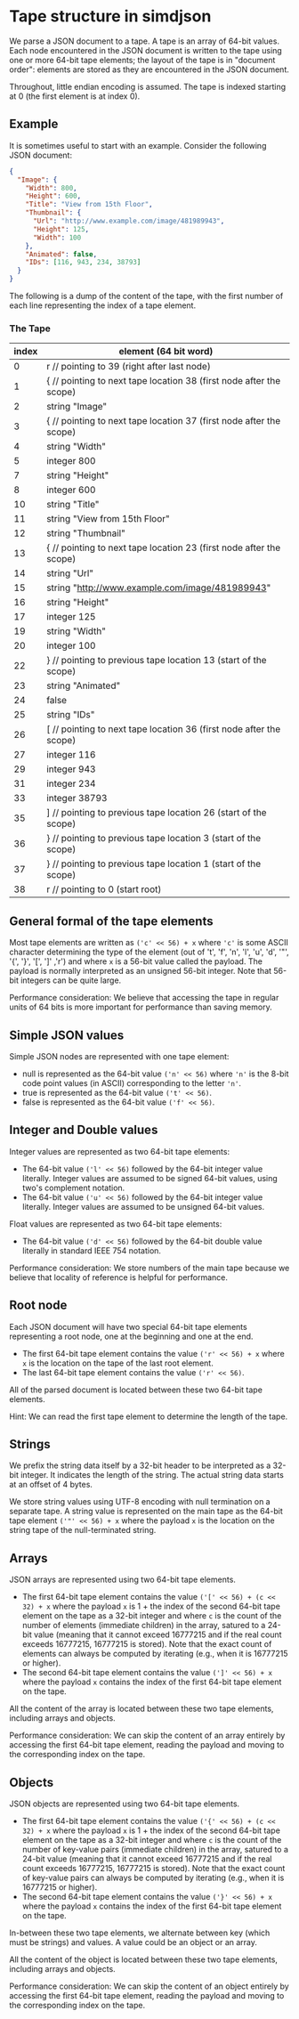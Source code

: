 
Tape structure in simdjson
==========================

We parse a JSON document to a tape. A tape is an array of 64-bit values. Each node encountered in the JSON document is written to the tape using one or more 64-bit tape elements; the layout of the tape is in "document order": elements are stored as they are encountered in the JSON document.

Throughout, little endian encoding is assumed. The tape is indexed starting at 0 (the first element is at index 0).

Example
-------

It is sometimes useful to start with an example. Consider the following JSON document:

```json
{
  "Image": {
    "Width": 800,
    "Height": 600,
    "Title": "View from 15th Floor",
    "Thumbnail": {
      "Url": "http://www.example.com/image/481989943",
      "Height": 125,
      "Width": 100
    },
    "Animated": false,
    "IDs": [116, 943, 234, 38793]
  }
}
```

The following is a dump of the content of the tape, with the first number of each line representing the index of a tape element.

### The Tape

| index | element (64 bit word)                                               |
| ----- | ------------------------------------------------------------------- |
| 0     | r // pointing to 39 (right after last node)                         |
| 1     | { // pointing to next tape location 38 (first node after the scope) |
| 2     | string "Image"                                                      |
| 3     | { // pointing to next tape location 37 (first node after the scope) |
| 4     | string "Width"                                                      |
| 5     | integer 800                                                         |
| 7     | string "Height"                                                     |
| 8     | integer 600                                                         |
| 10    | string "Title"                                                      |
| 11    | string "View from 15th Floor"                                       |
| 12    | string "Thumbnail"                                                  |
| 13    | { // pointing to next tape location 23 (first node after the scope) |
| 14    | string "Url"                                                        |
| 15    | string "http://www.example.com/image/481989943"                     |
| 16    | string "Height"                                                     |
| 17    | integer 125                                                         |
| 19    | string "Width"                                                      |
| 20    | integer 100                                                         |
| 22    | } // pointing to previous tape location 13 (start of the scope)     |
| 23    | string "Animated"                                                   |
| 24    | false                                                               |
| 25    | string "IDs"                                                        |
| 26    | [ // pointing to next tape location 36 (first node after the scope) |
| 27    | integer 116                                                         |
| 29    | integer 943                                                         |
| 31    | integer 234                                                         |
| 33    | integer 38793                                                       |
| 35    | ] // pointing to previous tape location 26 (start of the scope)     |
| 36    | } // pointing to previous tape location 3 (start of the scope)      |
| 37    | } // pointing to previous tape location 1 (start of the scope)      |
| 38    | r // pointing to 0 (start root)                                     |

General formal of the tape elements
-----------------------------------

Most tape elements are written as `('c' << 56) + x` where `'c'` is some ASCII character determining the type of the element (out of 't', 'f', 'n', 'l', 'u', 'd', '"', '{', '}', '[', ']' ,'r') and where `x` is a 56-bit value called the payload. The payload is normally interpreted as an unsigned 56-bit integer. Note that 56-bit integers can be quite large.

Performance consideration: We believe that accessing the tape in regular units of 64 bits is more important for performance than saving memory.

Simple JSON values
------------------

Simple JSON nodes are represented with one tape element:

- null is  represented as the 64-bit value `('n' << 56)` where `'n'` is the 8-bit code point values (in ASCII) corresponding to the letter `'n'`.
- true is  represented as the 64-bit value `('t' << 56)`.
- false is  represented as the 64-bit value `('f' << 56)`.

Integer and Double values
-------------------------

Integer values are represented as two 64-bit tape elements:

- The 64-bit value `('l' << 56)` followed by the 64-bit integer value literally. Integer values are assumed to be signed 64-bit values, using two's complement notation.
- The 64-bit value `('u' << 56)` followed by the 64-bit integer value literally. Integer values are assumed to be unsigned 64-bit values.

Float values are represented as two 64-bit tape elements:

- The 64-bit value `('d' << 56)` followed by the 64-bit double value literally in standard IEEE 754 notation.

Performance consideration: We store numbers of the main tape because we believe that locality of reference is helpful for performance.

Root node
---------

Each JSON document will have two special 64-bit tape elements representing a root node, one at the beginning and one at the end.

- The first 64-bit tape element contains the value `('r' << 56) + x` where `x` is the location on the tape of the last root element.
- The last 64-bit tape element contains the value `('r' << 56)`.

All of the parsed document is located between these two 64-bit tape elements.

Hint: We can read the first tape element to determine the length of the tape.

Strings
-------

We prefix the string data itself by a 32-bit header to be interpreted as a 32-bit integer. It indicates the length of the string. The actual string data starts at an offset of 4 bytes.

We store string values using UTF-8 encoding with null termination on a separate tape. A string value is represented on the main tape as the 64-bit tape element `('"' << 56) + x` where the payload `x` is the location on the string tape of the null-terminated string.

Arrays
------

JSON arrays are represented using two 64-bit tape elements.

- The first 64-bit tape element contains the value `('[' << 56) + (c << 32) + x` where the payload `x` is 1 + the index of the second 64-bit tape element on the tape  as a 32-bit integer and where `c` is the count of the number of elements (immediate children) in the array, satured to a 24-bit value (meaning that it cannot exceed 16777215 and if the real count exceeds 16777215, 16777215 is stored).  Note that the exact count of elements can always be computed by iterating (e.g., when it is 16777215 or higher).
- The second 64-bit tape element contains the value `(']' << 56) + x` where the payload `x` contains the index of the first 64-bit tape element on the tape.

All the content of the array is located between these two tape elements, including arrays and objects.

Performance consideration: We can skip the content of an array entirely by accessing the first 64-bit tape element, reading the payload and moving to the corresponding index on the tape.

Objects
-------

JSON objects are represented using two 64-bit tape elements.

- The first 64-bit tape element contains the value `('{' << 56) + (c << 32) + x` where the payload `x` is 1 + the index of the second 64-bit tape element on the tape as a 32-bit integer and where `c` is the count of the number of key-value pairs (immediate children) in the array, satured to a 24-bit value (meaning that it cannot exceed 16777215 and if the real count exceeds 16777215, 16777215 is stored). Note that the exact count of key-value pairs can always be computed by iterating (e.g., when it is 16777215 or higher).
- The second 64-bit tape element contains the value `('}' << 56) + x` where the payload `x` contains the index of the first 64-bit tape element on the tape.

In-between these two tape elements, we alternate between key (which must be strings) and values. A value could be an object or an array.

All the content of the object is located between these two tape elements, including arrays and objects.

Performance consideration: We can skip the content of an object entirely by accessing the first 64-bit tape element, reading the payload and moving to the corresponding index on the tape.

